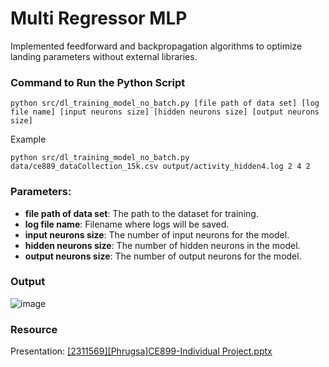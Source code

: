 ﻿# Multi Regressor MLP
Implemented feedforward and backpropagation algorithms to optimize landing parameters without external libraries.

### Command to Run the Python Script
```
python src/dl_training_model_no_batch.py [file path of data set] [log file name] [input neurons size] [hidden neurons size] [output neurons size]
```
Example
```
python src/dl_training_model_no_batch.py data/ce889_dataCollection_15k.csv output/activity_hidden4.log 2 4 2
```
### Parameters:
- **file path of data set**: The path to the dataset for training.
- **log file name**: Filename where logs will be saved.
- **input neurons size**: The number of input neurons for the model.
- **hidden neurons size**: The number of hidden neurons in the model.
- **output neurons size**: The number of output neurons for the model.

### Output
![image](https://github.com/user-attachments/assets/1cb34992-920d-4cad-a844-aa9286a5d418)

### Resource
Presentation: [[2311569][Phrugsa]CE899-Individual Project.pptx](https://github.com/phrugsa-limbunlom/CE889_Individual_Project_MLP_from_scratch/blob/main/%5B2311569%5D%5BPhrugsa%5DCE899-Individual%20Project.pptx)
